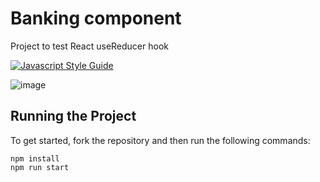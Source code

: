# Banking component

Project to test React useReducer hook

[![Javascript Style Guide](https://camo.githubusercontent.com/40a93a02297564d0d8ca33cd436de8e22da3f198c85158ebbb0a17e2673faeeb/68747470733a2f2f62616467656e2e6e65742f62616467652f636f64652532307374796c652f416972626e622f6666356135663f69636f6e3d616972626e62)](https://github.com/airbnb/javascript)

![image](https://user-images.githubusercontent.com/12193814/99357259-5fa24500-288a-11eb-9f75-b1fb29b79cc0.png)

## Running the Project

To get started, fork the repository and then run the following commands:

    npm install
    npm run start
